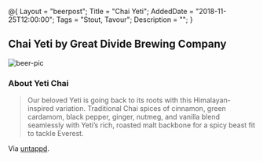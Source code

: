 @{ 
 Layout = "beerpost"; 
 Title = "Chai Yeti"; 
 AddedDate = "2018-11-25T12:00:00"; 
 Tags = "Stout, Tavour"; 
 Description = ""; 
 } 
 

## Chai Yeti by Great Divide Brewing Company

![beer-pic]

### About Yeti Chai

> Our beloved Yeti is going back to its roots with this Himalayan-inspired variation. Traditional Chai spices of cinnamon, green cardamom, black pepper, ginger, nutmeg, and vanilla blend seamlessly with Yeti’s rich, roasted malt backbone for a spicy beast fit to tackle Everest. 

Via [untappd][untappd-url].

[untappd-url]: <https://untappd.com/b/great-divide-brewing-company-chai-yeti/1827084>
[beer-pic]: https://jasonpowley.com/assets/img/2018-11-25-chai-yeti.jpeg "Chai Yeti by Great Divide Brewing Company"
